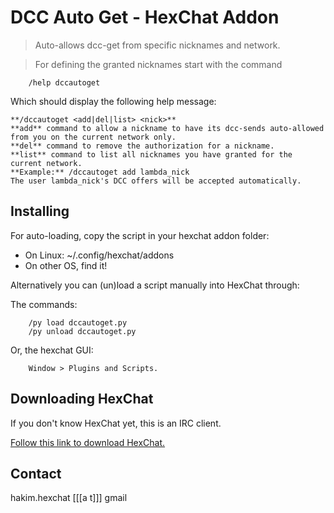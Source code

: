 # DCC Auto Get - HexChat Addon

> Auto-allows dcc-get from specific nicknames and network.

> For defining the granted nicknames start with the command 
	
		/help dccautoget

Which should display the following help message:

	**/dccautoget <add|del|list> <nick>**
	**add** command to allow a nickname to have its dcc-sends auto-allowed from you on the current network only.
	**del** command to remove the authorization for a nickname.
	**list** command to list all nicknames you have granted for the current network.
	**Example:** /dccautoget add lambda_nick
	The user lambda_nick's DCC offers will be accepted automatically.


## Installing ##

For auto-loading, copy the script in your hexchat addon folder:

+ On Linux: ~/.config/hexchat/addons 
+ On other OS, find it!

Alternatively you can (un)load a script manually into HexChat through:

The commands:
 
		/py load dccautoget.py
		/py unload dccautoget.py
 
 Or, the hexchat GUI: 
 
		Window > Plugins and Scripts.
		
## Downloading HexChat ##

If you don't know HexChat yet, this is an IRC client.

[Follow this link to download HexChat.](https://hexchat.github.io/downloads.html)

## Contact ##

hakim.hexchat 
[[[a t]]] gmail

